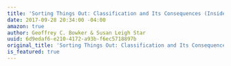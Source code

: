 ```yaml
---
title: 'Sorting Things Out: Classification and Its Consequences (Inside Technology)'
date: 2017-09-28 20:34:00 -04:00
amazon: true
author: Geoffrey C. Bowker & Susan Leigh Star
uuid: 6d9edaf6-e210-4172-a93b-f6ec5718897b
original_title: 'Sorting Things Out: Classification and Its Consequences (Inside Technology)'
is_featured: true
---
```


